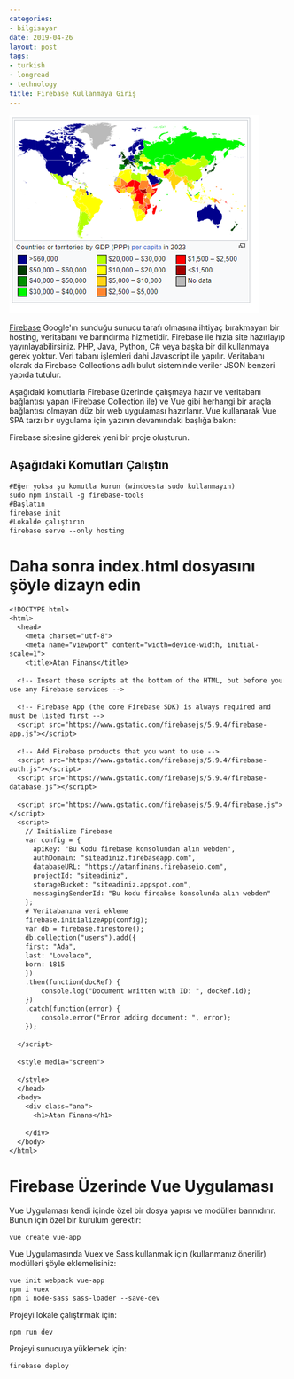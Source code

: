 ```yaml
---
categories:
- bilgisayar
date: 2019-04-26
layout: post
tags:
- turkish
- longread
- technology
title: Firebase Kullanmaya Giriş
---
```


![](/images/image.png)

[Firebase](https://firebase.google.com/) Google'ın sunduğu sunucu tarafı olmasına ihtiyaç bırakmayan bir hosting, veritabanı ve barındırma hizmetidir. Firebase ile hızla site hazırlayıp yayınlayabilirsiniz. PHP, Java, Python, C# veya başka bir dil kullanmaya gerek yoktur. Veri tabanı işlemleri dahi Javascript ile yapılır. Veritabanı olarak da Firebase Collections adlı bulut sisteminde veriler JSON benzeri yapıda tutulur.

Aşağıdaki komutlarla Firebase üzerinde çalışmaya hazır ve veritabanı bağlantısı yapan (Firebase Collection ile) ve Vue gibi herhangi bir araçla bağlantısı olmayan düz bir web uygulaması hazırlanır. Vue kullanarak Vue SPA tarzı bir uygulama için yazının devamındaki başlığa bakın:

Firebase sitesine giderek yeni bir proje oluşturun.

## Aşağıdaki Komutları Çalıştın

```
#Eğer yoksa şu komutla kurun (windoesta sudo kullanmayın)
sudo npm install -g firebase-tools
#Başlatın
firebase init
#Lokalde çalıştırın
firebase serve --only hosting

```

# Daha sonra index.html dosyasını şöyle dizayn edin

```
<!DOCTYPE html>
<html>
  <head>
    <meta charset="utf-8">
    <meta name="viewport" content="width=device-width, initial-scale=1">
    <title>Atan Finans</title>

  <!-- Insert these scripts at the bottom of the HTML, but before you use any Firebase services -->

  <!-- Firebase App (the core Firebase SDK) is always required and must be listed first -->
  <script src="https://www.gstatic.com/firebasejs/5.9.4/firebase-app.js"></script>

  <!-- Add Firebase products that you want to use -->
  <script src="https://www.gstatic.com/firebasejs/5.9.4/firebase-auth.js"></script>
  <script src="https://www.gstatic.com/firebasejs/5.9.4/firebase-database.js"></script>

  <script src="https://www.gstatic.com/firebasejs/5.9.4/firebase.js"></script>
  <script>
    // Initialize Firebase
    var config = {
      apiKey: "Bu Kodu firebase konsolundan alın webden",
      authDomain: "siteadiniz.firebaseapp.com",
      databaseURL: "https://atanfinans.firebaseio.com",
      projectId: "siteadiniz",
      storageBucket: "siteadiniz.appspot.com",
      messagingSenderId: "Bu kodu fireabse konsolunda alın webden"
    };
    # Veritabanına veri ekleme
    firebase.initializeApp(config);
    var db = firebase.firestore();
    db.collection("users").add({
    first: "Ada",
    last: "Lovelace",
    born: 1815
    })
    .then(function(docRef) {
        console.log("Document written with ID: ", docRef.id);
    })
    .catch(function(error) {
        console.error("Error adding document: ", error);
    });

  </script>

  <style media="screen">

  </style>
  </head>
  <body>
    <div class="ana">
      <h1>Atan Finans</h1>

    </div>
  </body>
</html>

```

# Firebase Üzerinde Vue Uygulaması

Vue Uygulaması kendi içinde özel bir dosya yapısı ve modüller barınıdırır. Bunun için özel bir kurulum gerektir:

```
vue create vue-app

```

Vue Uygulamasında Vuex ve Sass kullanmak için (kullanmanız önerilir) modülleri şöyle eklemelisiniz:

```
vue init webpack vue-app
npm i vuex
npm i node-sass sass-loader --save-dev

```

Projeyi lokale çalıştırmak için:

```
npm run dev

```

Projeyi sunucuya yüklemek için:

```
firebase deploy

```
